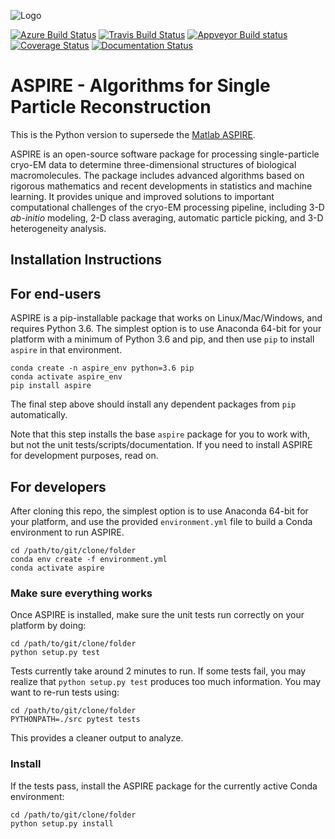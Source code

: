 ![Logo](http://spr.math.princeton.edu/sites/spr.math.princeton.edu/files/ASPIRE_1.jpg)

[![Azure Build Status](https://dev.azure.com/vineetbansal0645/Aspire-Python/_apis/build/status/ComputationalCryoEM.ASPIRE-Python?branchName=master)](https://dev.azure.com/vineetbansal0645/Aspire-Python/_build/latest?definitionId=3&branchName=master)
[![Travis Build Status](https://travis-ci.org/ComputationalCryoEM/ASPIRE-Python.svg?branch=master)](https://travis-ci.org/ComputationalCryoEM/ASPIRE-Python)
[![Appveyor Build status](https://ci.appveyor.com/api/projects/status/ywgud2vu9ot330bq/branch/master?svg=true)](https://ci.appveyor.com/project/vineetbansal/aspire-python/branch/master)
[![Coverage Status](https://coveralls.io/repos/github/ComputationalCryoEM/ASPIRE-Python/badge.svg?branch=master)](https://coveralls.io/github/ComputationalCryoEM/ASPIRE-Python?branch=master)
[![Documentation Status](https://readthedocs.org/projects/aspire/badge/?version=latest)](https://aspire.readthedocs.io/en/latest/?badge=latest)

# ASPIRE - Algorithms for Single Particle Reconstruction

This is the Python version to supersede the [Matlab ASPIRE](https://github.com/PrincetonUniversity/aspire). 

ASPIRE is an open-source software package for processing single-particle cryo-EM data to determine three-dimensional structures of biological macromolecules. The package includes advanced algorithms based on rigorous mathematics and recent developments in
statistics and machine learning. It provides unique and improved solutions to important computational challenges of the cryo-EM
processing pipeline, including 3-D *ab-initio* modeling, 2-D class averaging, automatic particle picking, and 3-D heterogeneity analysis.



## Installation Instructions

For end-users
-------------

ASPIRE is a pip-installable package that works on Linux/Mac/Windows, and requires Python 3.6. The simplest option is to use Anaconda 64-bit for your platform with a minimum of Python 3.6 and pip, and then use `pip` to install `aspire` in that environment.

```
conda create -n aspire_env python=3.6 pip
conda activate aspire_env
pip install aspire
```

The final step above should install any dependent packages from `pip` automatically.

Note that this step installs the base `aspire` package for you to work with, but not the unit tests/scripts/documentation. If you need to install ASPIRE for development purposes, read on.

For developers
--------------

After cloning this repo, the simplest option is to use Anaconda 64-bit for your platform, and use the provided `environment.yml` file to build a Conda environment to run ASPIRE.

```
cd /path/to/git/clone/folder
conda env create -f environment.yml
conda activate aspire
```

### Make sure everything works

Once ASPIRE is installed, make sure the unit tests run correctly on your platform by doing:
```
cd /path/to/git/clone/folder
python setup.py test
```

Tests currently take around 2 minutes to run. If some tests fail, you may realize that `python setup.py test` produces too much information.
You may want to re-run tests using:
```
cd /path/to/git/clone/folder
PYTHONPATH=./src pytest tests
```
This provides a cleaner output to analyze.

### Install

If the tests pass, install the ASPIRE package for the currently active Conda environment:
```
cd /path/to/git/clone/folder
python setup.py install
```
